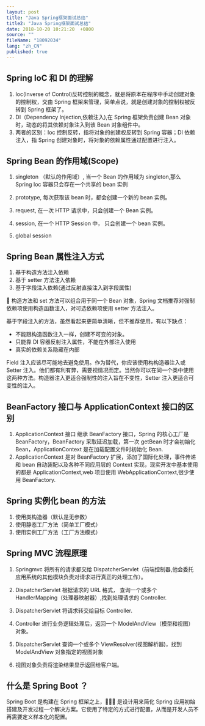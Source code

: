 ```yaml
---
layout: post
title: "Java Spring框架面试总结"
title2: "Java Spring框架面试总结"
date: 2018-10-20 10:21:20  +0800
source: ""
fileName: "18092034"
lang: "zh_CN"
published: true
---
```


## Spring IoC 和 DI 的理解

1. Ioc(Inverse of Control)反转控制的概念，就是将原本在程序中手动创建对象的控制权，交由 Spring 框架来管理，简单点说，就是创建对象的控制权被反转到 Spring 框架了。
2. DI（Dependency Injection,依赖注入),在 Spring 框架负责创建 Bean 对象时，动态的将其依赖对象注入到该 Bean 对象组件中。
3. 两者的区别：Ioc 控制反转，指将对象的创建权反转到 Spring 容器；DI 依赖注入，指 Spring 创建对象时，将对象的依赖属性通过配置进行注入。

## Spring Bean 的作用域(Scope)

1. singleton （默认的作用域）, 当一个 Bean 的作用域为 singleton,那么 Spring Ioc 容器只会存在一个共享的 bean 实例
2. prototype, 每次获取该 bean 时，都会创建一个新的 bean 实例。

3. request, 在一次 HTTP 请求中，只会创建一个 Bean 实例。
4. session, 在一个 HTTP Session 中， 只会创建一个 bean 实例。
5. global session

## Spring Bean 属性注入方式

1. 基于构造方法注入依赖
2. 基于 setter 方法注入依赖
3. 基于字段注入依赖(通过反射直接注入到字段属性)

 构造方法和 set 方法可以组合用于同一个 Bean 对象，Spring 文档推荐对强制依赖项使用构造函数注入，对可选依赖项使用 setter 方法注入。

基于字段注入的方法，虽然看起来更简单清晰，但不推荐使用，有以下缺点：

- 不能跟构造函数注入一样，创建不可变的对象。
- 只能靠 DI 容器反射注入属性，不能在外部注入使用
- 真实的依赖关系隐藏在内部

Field 注入应该尽可能地去避免使用。作为替代，你应该使用构构造器注入或 Setter 注入。他们都有利有弊，需要视情况而定。当然你可以在同一个类中使用这两种方法。构造器注入更适合强制性的注入旨在不变性，Setter 注入更适合可变性的注入。

## BeanFactory 接口与 ApplicationContext 接口的区别

1. ApplicationContext 接口 继承 BeanFactory 接口，Spring 的核心工厂是 BeanFactory，BeanFactory 采取延迟加载，第一次 getBean 时才会初始化 Bean，ApplicationContext 是在加载配置文件时初始化 Bean.
2. ApplicationContext 是对 BeanFactory 扩展，添加了国际化处理，事件传递和 bean 自动装配以及各种不同应用层的 Context 实现，现实开发中基本使用的都是 ApplicationContext,web 项目使用 WebApplicationContext,很少使用 BeanFactory.

## Spring 实例化 bean 的方法

1. 使用类构造器（默认是无参数）
2. 使用静态工厂方法（简单工厂模式）
3. 使用实例工厂方法（工厂方法模式）

## Spring MVC 流程原理

1. Springmvc 将所有的请求都交给 DispatcherServlet（前端控制器,他会委托应用系统的其他模块负责对请求进行真正的处理工作）。

2. DispatcherServlet 根据请求的 URL 格式， 查询一个或多个 HandlerMapping（处理器映射器）,找到处理请求的 Controller.
3. DispatcherServlet 将请求转交给目标 Controller.
4. Controller 进行业务逻辑处理后，返回一个 ModelAndView（模型和视图） 对象。
5. DispatcherServlet 查询一个或多个 ViewResolver(视图解析器)，找到 ModelAndView 对象指定的视图对象
6. 视图对象负责将渲染结果显示返回给客户端。

## 什么是 Spring Boot ？

Spring Boot 是构建在 Spring 框架之上， 是设计用来简化 Spring 应用初始搭建及开发过程一个解决方案。它使用了特定的方式进行配置，从而是开发人员不再需要定义样本化的配置。

